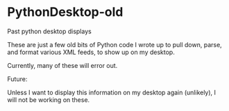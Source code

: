 PythonDesktop-old
=================

Past python desktop displays

These are just a few old bits of Python code I wrote up to pull down, parse, and format various XML feeds, to show up on my desktop.

Currently, many of these will error out.

Future:

Unless I want to display this information on my desktop again (unlikely), I will not be working on these.
